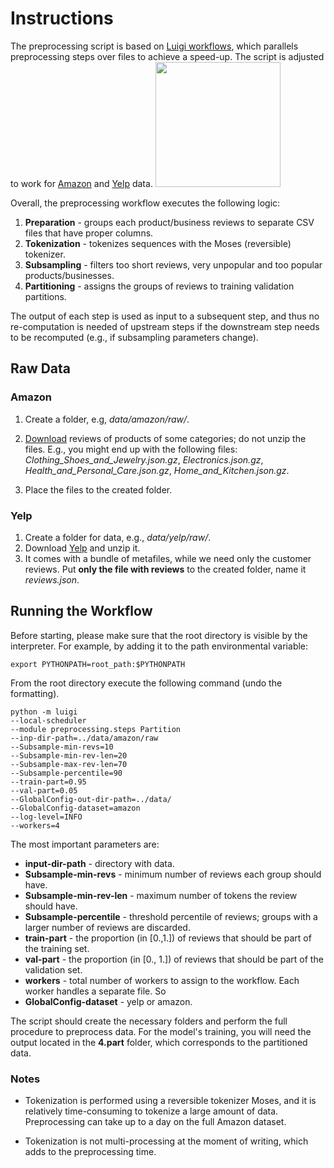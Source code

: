 # Instructions
The preprocessing script is based on [Luigi workflows](https://github.com/spotify/luigi), which parallels preprocessing steps over files to achieve a speed-up. The script is adjusted to work for [Amazon](http://jmcauley.ucsd.edu/data/amazon/links.html) and [Yelp](https://www.yelp.nl/dataset/challenge) data.
<img src="../img/luigi.png" width="200">



Overall, the preprocessing workflow executes the following logic:

1. **Preparation** - groups each product/business reviews to separate CSV files that have proper columns.
2. **Tokenization** - tokenizes sequences with the Moses (reversible) tokenizer.
3. **Subsampling** - filters too short reviews, very unpopular and too popular products/businesses.
4. **Partitioning** - assigns the groups of reviews to training validation partitions.

The output of each step is used as input to a subsequent step, and thus no re-computation is needed of upstream steps if the downstream step needs to be recomputed (e.g., if subsampling parameters change).

## Raw Data

### Amazon

1. Create a folder, e.g, *data/amazon/raw/*.

2. [Download](http://jmcauley.ucsd.edu/data/amazon/links.html) reviews of products of some categories; do not unzip the files. E.g., you might end up with the following files: *Clothing_Shoes_and_Jewelry.json.gz*,
*Electronics.json.gz*, *Health_and_Personal_Care.json.gz*, *Home_and_Kitchen.json.gz*.

3. Place the files to the created folder.


### Yelp

1. Create a folder for data, e.g., *data/yelp/raw/*.
2. Download [Yelp](https://www.yelp.nl/dataset/challenge) and unzip it.
3. It comes with a bundle of metafiles, while we need only the customer reviews. Put **only the file with reviews** to the created folder, name it *reviews.json*.

## Running the Workflow

Before starting, please make sure that the root directory is visible by the interpreter. For example, by adding it to the path environmental variable:

```
export PYTHONPATH=root_path:$PYTHONPATH
```

From the root directory execute the following command (undo the formatting).

```
python -m luigi
--local-scheduler
--module preprocessing.steps Partition
--inp-dir-path=../data/amazon/raw
--Subsample-min-revs=10
--Subsample-min-rev-len=20
--Subsample-max-rev-len=70
--Subsample-percentile=90
--train-part=0.95
--val-part=0.05
--GlobalConfig-out-dir-path=../data/
--GlobalConfig-dataset=amazon
--log-level=INFO
--workers=4
```


The most important parameters are:
* **input-dir-path** - directory with data.
* **Subsample-min-revs** - minimum number of reviews each group should have.
* **Subsample-min-rev-len** - maximum number of tokens the review should have.
* **Subsample-percentile** - threshold percentile of reviews; groups with a larger number of reviews are discarded.
* **train-part** - the proportion (in [0.,1.]) of reviews that should be part of the training set.
* **val-part** - the proportion (in [0., 1.]) of reviews that should be part of the validation set.
* **workers** - total number of workers to assign to the workflow. Each worker handles a separate file. So
* **GlobalConfig-dataset** - yelp or amazon.

The script should create the necessary folders and perform the full procedure to preprocess data. For the model's training, you will need the output located in the **4.part** folder, which corresponds to the partitioned data.


### Notes

* Tokenization is performed using a reversible tokenizer Moses, and it is relatively time-consuming to tokenize a large amount of data. Preprocessing can take up to a day on the full Amazon dataset.

* Tokenization is not multi-processing at the moment of writing, which adds to the preprocessing time.